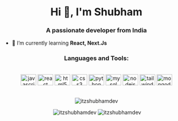 <h1 align="center">Hi 👋, I'm Shubham</h1>
<h3 align="center">A passionate developer from India</h3>

- 🌱 I’m currently learning **React, Next.Js**

<h3 align="center">Languages and Tools:</h3><br>
<div align="center">
  <img src="https://cdn.jsdelivr.net/gh/devicons/devicon/icons/javascript/javascript-original.svg" height="30" width="42" alt="javascript logo"  />
  <img src="https://cdn.jsdelivr.net/gh/devicons/devicon/icons/react/react-original.svg" height="30" width="42" alt="react logo"  />
  <img src="https://cdn.jsdelivr.net/gh/devicons/devicon/icons/html5/html5-original.svg" height="30" width="42" alt="html5 logo"  />
  <img src="https://cdn.jsdelivr.net/gh/devicons/devicon/icons/css3/css3-original.svg" height="30" width="42" alt="css3 logo"  />
  <img src="https://cdn.jsdelivr.net/gh/devicons/devicon/icons/python/python-original.svg" height="30" width="42" alt="python logo"  />
  <img src="https://cdn.jsdelivr.net/gh/devicons/devicon/icons/mysql/mysql-original.svg" height="30" width="42" alt="mysql logo"  />
  <img src="https://cdn.jsdelivr.net/gh/devicons/devicon/icons/nodejs/nodejs-original.svg" height="30" width="42" alt="nodejs logo"  />
  <img src="https://cdn.jsdelivr.net/gh/devicons/devicon/icons/tailwindcss/tailwindcss-plain.svg" height="30" width="42" alt="tailwindcss logo"  />
  <img src="https://cdn.jsdelivr.net/gh/devicons/devicon/icons/mongodb/mongodb-original.svg" height="30" width="42" alt="mongodb logo"  />
</div><br>

<p align="center"><img src="https://github-readme-stats.vercel.app/api/top-langs?username=itzshubhamdev&show_icons=true&locale=en&layout=compact&theme=radical" alt="itzshubhamdev" /></p>

<p align="center">&nbsp;<img src="https://github-readme-stats.vercel.app/api?username=itzshubhamdev&show_icons=true&locale=en&theme=radical" alt="itzshubhamdev" />
<img  src="https://github-readme-streak-stats.herokuapp.com/?user=itzshubhamdev&theme=radical" alt="itzshubhamdev" /></p>

